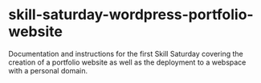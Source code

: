 # skill-saturday-wordpress-portfolio-website
Documentation and instructions for the first Skill Saturday covering the creation of a portfolio website as well as the deployment to a webspace with a personal domain.
